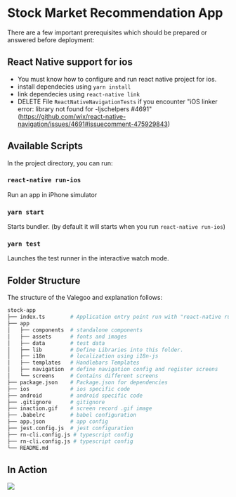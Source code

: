 # Stock Market Recommendation App

There are a few important prerequisites which should be prepared or answered before deployment:

## React Native support for ios

- You must know how to configure and run react native project for ios.
- install dependecies using `yarn install`
- link dependecies using `react-native link`
- DELETE File `ReactNativeNavigationTests` if you encounter "iOS linker error: library not found for -ljschelpers #4691" (https://github.com/wix/react-native-navigation/issues/4691#issuecomment-475929843)


## Available Scripts

In the project directory, you can run:

### `react-native run-ios`

Run an app in iPhone simulator

### `yarn start`

Starts bundler. (by default it will starts when you run `react-native run-ios`)

### `yarn test`

Launches the test runner in the interactive watch mode.

## Folder Structure

The structure of the Valegoo and explanation follows:

```bash
stock-app
├── index.ts        # Application entry point run with "react-native run-ios"
├── app
│   ├── components  # standalone components
│   ├── assets      # fonts and images
│   ├── data        # test data
│   ├── lib         # Define Libraries into this folder.
│   ├── i18n        # localization using i18n-js
│   ├── templates   # Handlebars Templates
│   ├── navigation  # define navigation config and register screens
│   └── screens     # Contains different screens
├── package.json    # Package.json for dependencies
├── ios             # ios specific code
├── android         # android specific code
├── .gitignore      # gitignore
├── inaction.gif    # screen record .gif image
├── .babelrc        # babel configuration
├── app.json        # app config
├── jest.config.js  # jest configuration
├── rn-cli.config.js # typescript config
├── rn-cli.config.js # typescript config
└── README.md
```

## In Action

![](inaction.gif)

